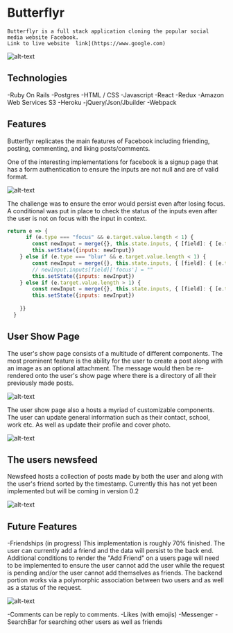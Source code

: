 # Butterflyr 
    Butterflyr is a full stack application cloning the popular social media website Facebook.
    Link to live website  link](https://www.google.com)
 ![alt-text](https://i.imgur.com/gtGiHpb.png)

## Technologies
-Ruby On Rails 
-Postgres
-HTML / CSS
-Javascript
-React
-Redux
-Amazon Web Services S3
-Heroku
-jQuery/Json/Jbuilder 
-Webpack

## Features 

Butterflyr replicates the main features of Facebook including friending, posting, commenting, and liking posts/comments. 

One of the interesting implementations for facebook is a signup page that has a form authentication to ensure 
the inputs are not null and are of valid format. 

![alt-text](https://i.imgur.com/dYLVWxI.png)

The challenge was to ensure the error would persist even after losing focus. A conditional was put in place to
check the status of the inputs even after the user is not on focus with the input in context. 

```javascript
return e => {  
      if (e.type === "focus" && e.target.value.length < 1) {
        const newInput = merge({}, this.state.inputs, { [field]: { [e.type]: "focus-invalid", ["blur"]:"" }})   
        this.setState({inputs: newInput})
    } else if (e.type === "blur" && e.target.value.length < 1) {
        const newInput = merge({}, this.state.inputs, { [field]: { [e.type]: "not-focus-invalid", ["focus"]: "" }, }, )
        // newInput.inputs[field]['focus'] = "" 
        this.setState({inputs: newInput})
    } else if (e.target.value.length > 1) {
        const newInput = merge({}, this.state.inputs, { [field]: { [e.type]: "" }})
        this.setState({inputs: newInput})
      
    }}
  }
``` 
## User Show Page 
The user's show page consists of a multitude of different components. The most prominent feature is the ability for the user to create a post along with an image as an optional attachment. The message would then be re-rendered onto the user's show page where there is a directory of all their previously made posts. 

![alt-text](https://i.imgur.com/13JxbR4.png) 

The user show page also a hosts a myriad of customizable components. The user can update general information such as their contact, school, work etc. As well as update their profile and cover photo. 

![alt-text](https://i.imgur.com/WtP2srV.png)

## The users newsfeed 

Newsfeed hosts a collection of posts made by both the user and along with the user's friend sorted by the timestamp. Currently this has not yet been implemented but will be coming in version 0.2

![alt-text](https://i.imgur.com/dDH4Sqw.png)

## Future Features 
-Friendships (in progress)
This implementation is roughly 70% finished. The user can currently add a friend and the data will persist to the back end. Additional conditions to render the "Add Friend" on a users page will need to be implemented to ensure the user cannot add the user while the request is pending and/or the user cannot add themselves as friends. The backend portion works via a polymorphic association between two users and as well as a status of the request. 

![alt-text](https://i.imgur.com/tUAoWvU.png) 

-Comments can be reply to comments. 
-Likes (with emojis)
-Messenger
-SearchBar for searching other users as well as friends 
